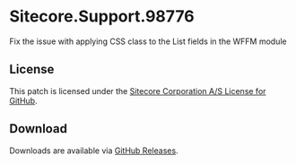 # Sitecore.Support.98776
Fix the issue with applying CSS class to the List fields in the WFFM module

## License  
This patch is licensed under the [Sitecore Corporation A/S License for GitHub](https://github.com/sitecoresupport/Sitecore.Support.98776/blob/master/LICENSE).  

## Download  
Downloads are available via [GitHub Releases](https://github.com/sitecoresupport/Sitecore.Support.98776/releases).  
